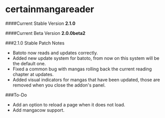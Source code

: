 # certainmangareader

####Current Stable Version
**2.1.0**

####Current Beta Version
**2.0.0beta2**

###2.1.0 Stable Patch Notes
- Batoto now reads and updates correctly.
- Added new update system for batoto, from now on this system will be the default one.
- Fixed a common bug with mangas rolling back the current reading chapter at updates.
- Added visual indicators for mangas that have been updated, those are removed when you close the addon's panel.

###To-Do
- Add an option to reload a page when it does not load.
- Add mangacow support.